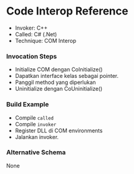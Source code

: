 # Code Interop Reference

* Invoker: C++
* Called: C# (.Net)
* Technique: COM Interop

### Invocation Steps

- Initialize COM dengan CoInitialize()
- Dapatkan interface kelas sebagai pointer.
- Panggil method yang diperlukan
- Uninitialize dengan CoUninitialize()

### Build Example

- Compile `called`
- Compile `invoker`
- Register DLL di COM environments
- Jalankan invoker.

### Alternative Schema

None